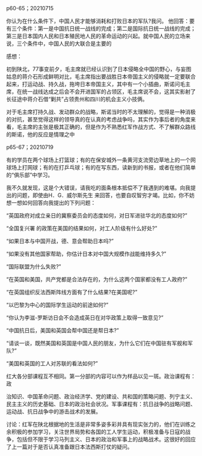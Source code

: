 p60-65；20210715

你认为在什么条件下，中国人民才能够消耗和打败日本的军队?我问。
他回答：要有三个条件：第一是中国抗日统一战线的完成；第二是国际抗日统一战线的完成；第三是日本国内人民和日本殖民地人民的革命运动的兴起。就中国人民的立场来说，三个条件中，中国人民的大联合是主要的

感想：

​	初到陕北，77事变前夕，毛主席就已经认识到了日本侵略全中国的野心，与妄图姑息的蒋介石形成鲜明对比，毛主席指出要战胜日本帝国主义的侵略就一定要联合起来，打运动战、持久战，拖垮日本帝国主义，其中有一个小插曲，斯诺问毛主席，在统一战线达成之后会不会开进国军的占领区，毛主席说不会，这其实影射了长征途中蒋介石借“剿共”占领贵州和四川的机会主义小技俩。

​	对于毛主席打持久战、发动群众的战略，斯诺当时的不太理解的，觉得是一种消极的对抗，甚至觉得这样的领导真的在认真的考虑战争吗，其实作为事后者的角度来看，毛主席的主张是极其正确的，但是作为不熟悉红军作战方式、不了解群众路线的斯诺，他的反应是情理之中



p65-67；20210719

有的学员在两个球场上打篮球；有的在保安城外一条黄河支流旁边草地上的一个网球场上打网球；有的在打乒乓球；有的在写东西，读新到的书报，或者在他们简单的“俱乐部”中学习。



我不久就发现，这是个大错误，请我吃的面条根本抵偿不了我遇到的难堪。向我提出的问题，即使由H．G．威尔斯先生 来回答，也要自叹智穷才竭。比如，你不妨想一想如何回答向我提出的下列问题：

“英国政府对成立亲日的冀察委员会的态度如何，对日军进驻华北的态度如何?”

“全国复兴署 的政策在美国的结果如何，对工人阶级有什么好处?”

“如果日本与中国开战，德、意会帮助日本吗?”

“如果没有其他国家帮助，你估计日本对中国大规模作战能维持多久?”

“国际联盟为什么失败?”

“在英国和美国，共产党都是合法存在的，为什么这两个国家都没有工人政府?”

“在英国组织反法西斯阵线方面有了什么结果?在美国呢?”

“以巴黎为中心的国际学生运动的前途如何?”

“你认为李滋-罗斯访日会不会造成英日在对华政策上取得一致意见?”

“中国抗日后，美国和英国会帮中国还是帮日本?”

“请谈一谈，既然美国和英国是中国人民的朋友，为什么它们在中国驻有军舰和军队?”

“美国和英国的工人对苏联的看法如何?”



红大各分部课程互不相同。第一分部的内容可以作为样品以见一斑。政治课程有：政

治知识、中国革命问题、政治经济学、党的建设、共和国的策略问题、列宁主义、民主主义的历史基础、日本的政治社会状况。军事课程有：抗日战争的战略问题、运动战、抗日战争中的游击战术的发展。



讨论：红军在陕北根据地的生活是非常多姿多彩并具有现实张力的，他们在训练之余积极的参加学习，关注世界局势和各国的工人学生运动，积极准备与日寇的战争，包括但不限于学习马列主义、日本的政治和军事上的战略战术。这很好的回应了上一篇对于是否认真准备跟日本法西斯打仗的疑问。
